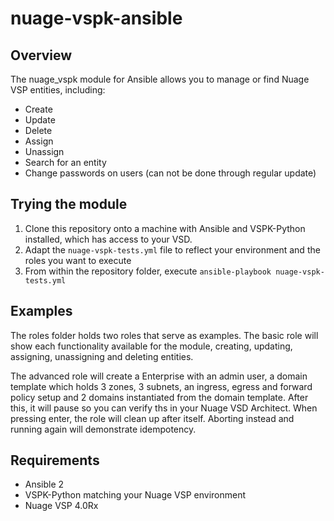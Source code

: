 # nuage-vspk-ansible

## Overview
The nuage_vspk module for Ansible allows you to manage or find Nuage VSP entities, including:

* Create
* Update
* Delete
* Assign
* Unassign
* Search for an entity
* Change passwords on users (can not be done through regular update)

## Trying the module
1. Clone this repository onto a machine with Ansible and VSPK-Python installed, which has access to your VSD.
2. Adapt the ``nuage-vspk-tests.yml`` file to reflect your environment and the roles you want to execute
3. From within the repository folder, execute ``ansible-playbook nuage-vspk-tests.yml``

## Examples
The roles folder holds two roles that serve as examples. The basic role will show each functionality available for the module, creating, updating, assigning, unassigning and deleting entities.

The advanced role will create a Enterprise with an admin user,  a domain template which holds 3 zones, 3 subnets, an ingress, egress and forward policy setup and 2 domains instantiated from the domain template. After this, it will pause so you can verify ths in your Nuage VSD Architect. When pressing enter, the role will clean up after itself. Aborting instead and running again will demonstrate idempotency.

## Requirements
* Ansible 2
* VSPK-Python matching your Nuage VSP environment
* Nuage VSP 4.0Rx
